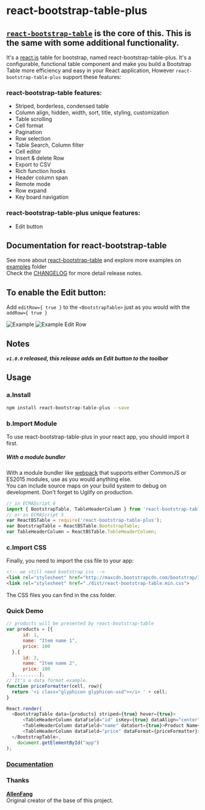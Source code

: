 # react-bootstrap-table-plus

## [`react-bootstrap-table`](https://github.com/react-bootstrap-table/react-bootstrap-table) is the core of this. This is the same with some additional functionality.

It's a [react.js](http://facebook.github.io/react/) table for bootstrap, named react-bootstrap-table-plus. It's a configurable, functional table component and make you build a Bootstrap Table more efficiency and easy in your React application, However ```react-bootstrap-table-plus``` support these features:

### react-bootstrap-table features:
- Striped, borderless, condensed table
- Column align, hidden, width, sort, title, styling, customization
- Table scrolling
- Cell format
- Pagination
- Row selection
- Table Search, Column filter
- Cell editor
- Insert & delete Row
- Export to CSV
- Rich function hooks
- Header column span
- Remote mode
- Row expand
- Key board navigation

### react-bootstrap-table-plus unique features:
- Edit button

## Documentation for react-bootstrap-table
See more about [react-bootstrap-table](http://allenfang.github.io/react-bootstrap-table/index.html) and explore more examples on [examples](https://github.com/AllenFang/react-bootstrap-table/tree/master/examples/js) folder</br>
Check the <a href='https://github.com/AllenFang/react-bootstrap-table/blob/master/CHANGELOG.md'>CHANGELOG</a> for more detail release notes.

## To enable the Edit button:
Add ```editRow={ true }``` to the ```<BootstrapTable>``` just as you would with the ```addRow={ true }```

![Example](https://imgur.com/Btk74Xb)
![Example Edit Row](https://imgur.com/a/E6Cli)

## Notes


***`v1.0.0` released, this release adds an Edit button to the toolbar***


## Usage
### a.Install
```bash
npm install react-bootstrap-table-plus --save
```

### b.Import Module
To use react-bootstrap-table-plus in your react app, you should import it first.

##### With a module bundler
With a module bundler like [webpack](https://webpack.github.io/) that supports either CommonJS or ES2015 modules, use as you would anything else.  
You can include source maps on your build system to debug on development. Don't forget to Uglify on production.

```js
// in ECMAScript 6
import { BootstrapTable, TableHeaderColumn } from 'react-bootstrap-table-plus';
// or in ECMAScript 5
var ReactBSTable = require('react-bootstrap-table-plus');  
var BootstrapTable = ReactBSTable.BootstrapTable;
var TableHeaderColumn = ReactBSTable.TableHeaderColumn;
```

### c.Import CSS
Finally, you need to import the css file to your app:
```html
<!-- we still need bootstrap css -->
<link rel="stylesheet" href="http://maxcdn.bootstrapcdn.com/bootstrap/3.3.2/css/bootstrap.min.css">
<link rel="stylesheet" href="./dist/react-bootstrap-table.min.css">
```
The CSS files you can find in the css folder.

### Quick Demo
```js
// products will be presented by react-bootstrap-table
var products = [{
      id: 1,
      name: "Item name 1",
      price: 100
  },{
      id: 2,
      name: "Item name 2",
      price: 100
  },........];
// It's a data format example.
function priceFormatter(cell, row){
  return '<i class="glyphicon glyphicon-usd"></i> ' + cell;
}

React.render(
  <BootstrapTable data={products} striped={true} hover={true}>
      <TableHeaderColumn dataField="id" isKey={true} dataAlign="center" dataSort={true}>Product ID</TableHeaderColumn>
      <TableHeaderColumn dataField="name" dataSort={true}>Product Name</TableHeaderColumn>
      <TableHeaderColumn dataField="price" dataFormat={priceFormatter}>Product Price</TableHeaderColumn>
  </BootstrapTable>,
	document.getElementById("app")
);
```

### [Documentation](http://allenfang.github.io/react-bootstrap-table/docs.html)

### Thanks
**[AllenFang](https://github.com/allenfang)**  
Original creator of the base of this project.   